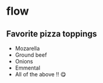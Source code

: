 # flow

## Favorite pizza toppings

-   Mozarella
-   Ground beef
-   Onions
-   Emmental
-   All of the above !! 😋
